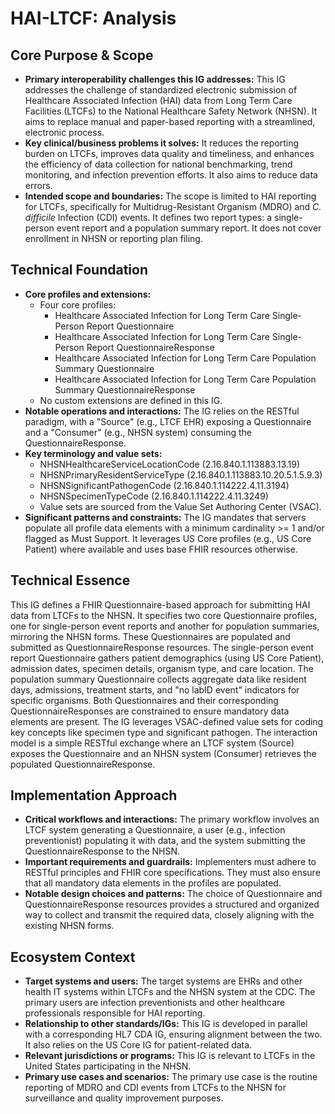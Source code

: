 # HAI-LTCF: Analysis

## Core Purpose & Scope

-   **Primary interoperability challenges this IG addresses:** This IG addresses the challenge of standardized electronic submission of Healthcare Associated Infection (HAI) data from Long Term Care Facilities (LTCFs) to the National Healthcare Safety Network (NHSN). It aims to replace manual and paper-based reporting with a streamlined, electronic process.
-   **Key clinical/business problems it solves:** It reduces the reporting burden on LTCFs, improves data quality and timeliness, and enhances the efficiency of data collection for national benchmarking, trend monitoring, and infection prevention efforts. It also aims to reduce data errors.
-   **Intended scope and boundaries:** The scope is limited to HAI reporting for LTCFs, specifically for Multidrug-Resistant Organism (MDRO) and *C. difficile* Infection (CDI) events. It defines two report types: a single-person event report and a population summary report. It does not cover enrollment in NHSN or reporting plan filing.

## Technical Foundation

-   **Core profiles and extensions:**
    -   Four core profiles:
        -   Healthcare Associated Infection for Long Term Care Single-Person Report Questionnaire
        -   Healthcare Associated Infection for Long Term Care Single-Person Report QuestionnaireResponse
        -   Healthcare Associated Infection for Long Term Care Population Summary Questionnaire
        -   Healthcare Associated Infection for Long Term Care Population Summary QuestionnaireResponse
    -   No custom extensions are defined in this IG.
-   **Notable operations and interactions:** The IG relies on the RESTful paradigm, with a "Source" (e.g., LTCF EHR) exposing a Questionnaire and a "Consumer" (e.g., NHSN system) consuming the QuestionnaireResponse.
-   **Key terminology and value sets:**
    -   NHSNHealthcareServiceLocationCode (2.16.840.1.113883.13.19)
    -   NHSNPrimaryResidentServiceType (2.16.840.1.113883.10.20.5.1.5.9.3)
    -   NHSNSignificantPathogenCode (2.16.840.1.114222.4.11.3194)
    -   NHSNSpecimenTypeCode (2.16.840.1.114222.4.11.3249)
    -   Value sets are sourced from the Value Set Authoring Center (VSAC).
-   **Significant patterns and constraints:** The IG mandates that servers populate all profile data elements with a minimum cardinality >= 1 and/or flagged as Must Support. It leverages US Core profiles (e.g., US Core Patient) where available and uses base FHIR resources otherwise.

## Technical Essence

This IG defines a FHIR Questionnaire-based approach for submitting HAI data from LTCFs to the NHSN. It specifies two core Questionnaire profiles, one for single-person event reports and another for population summaries, mirroring the NHSN forms. These Questionnaires are populated and submitted as QuestionnaireResponse resources. The single-person event report Questionnaire gathers patient demographics (using US Core Patient), admission dates, specimen details, organism type, and care location. The population summary Questionnaire collects aggregate data like resident days, admissions, treatment starts, and "no labID event" indicators for specific organisms. Both Questionnaires and their corresponding QuestionnaireResponses are constrained to ensure mandatory data elements are present. The IG leverages VSAC-defined value sets for coding key concepts like specimen type and significant pathogen. The interaction model is a simple RESTful exchange where an LTCF system (Source) exposes the Questionnaire and an NHSN system (Consumer) retrieves the populated QuestionnaireResponse.

## Implementation Approach

-   **Critical workflows and interactions:** The primary workflow involves an LTCF system generating a Questionnaire, a user (e.g., infection preventionist) populating it with data, and the system submitting the QuestionnaireResponse to the NHSN.
-   **Important requirements and guardrails:** Implementers must adhere to RESTful principles and FHIR core specifications. They must also ensure that all mandatory data elements in the profiles are populated.
-   **Notable design choices and patterns:** The choice of Questionnaire and QuestionnaireResponse resources provides a structured and organized way to collect and transmit the required data, closely aligning with the existing NHSN forms.

## Ecosystem Context

-   **Target systems and users:** The target systems are EHRs and other health IT systems within LTCFs and the NHSN system at the CDC. The primary users are infection preventionists and other healthcare professionals responsible for HAI reporting.
-   **Relationship to other standards/IGs:** This IG is developed in parallel with a corresponding HL7 CDA IG, ensuring alignment between the two. It also relies on the US Core IG for patient-related data.
-   **Relevant jurisdictions or programs:** This IG is relevant to LTCFs in the United States participating in the NHSN.
-   **Primary use cases and scenarios:** The primary use case is the routine reporting of MDRO and CDI events from LTCFs to the NHSN for surveillance and quality improvement purposes.
